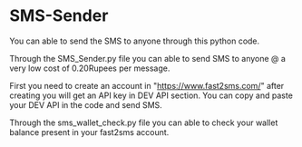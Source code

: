 # SMS-Sender
You can able to send the SMS to anyone through this python code.

Through the SMS_Sender.py file you can able to send SMS to anyone @ a very low cost of 0.20Rupees per message.

First you need to create an account in "https://www.fast2sms.com/" after creating you will get an API key in DEV API section.
You can copy and paste your DEV API in the code and send SMS.

Through the sms_wallet_check.py file you can able to check your wallet balance present in your fast2sms account.
